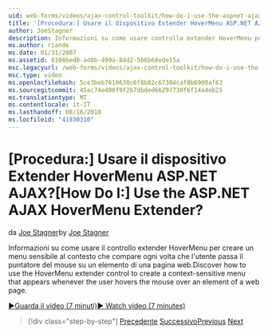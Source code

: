 ```yaml
---
uid: web-forms/videos/ajax-control-toolkit/how-do-i-use-the-aspnet-ajax-hovermenu-extender
title: '[Procedura:] Usare il dispositivo Extender HoverMenu ASP.NET AJAX? | Microsoft Docs'
author: JoeStagner
description: Informazioni su come usare controllo extender HoverMenu per creare un menu sensibile al contesto che compare ogni volta che l'utente passa il puntatore del mouse su un elemento di un abbiamo...
ms.author: riande
ms.date: 01/31/2007
ms.assetid: 61086ed8-ad8b-499a-84d2-5b6b68ede15a
msc.legacyurl: /web-forms/videos/ajax-control-toolkit/how-do-i-use-the-aspnet-ajax-hovermenu-extender
msc.type: video
ms.openlocfilehash: 5ce3beb7610630c6f8b82c67304caf8b6900af63
ms.sourcegitcommit: 45ac74e400f9f2b7dbded66297730f6f14a4eb25
ms.translationtype: MT
ms.contentlocale: it-IT
ms.lasthandoff: 08/16/2018
ms.locfileid: "41830310"
---
```

<a name="how-do-i-use-the-aspnet-ajax-hovermenu-extender"></a><span data-ttu-id="d68df-104">[Procedura:] Usare il dispositivo Extender HoverMenu ASP.NET AJAX?</span><span class="sxs-lookup"><span data-stu-id="d68df-104">[How Do I:] Use the ASP.NET AJAX HoverMenu Extender?</span></span>
====================
<span data-ttu-id="d68df-105">da [Joe Stagner](https://github.com/JoeStagner)</span><span class="sxs-lookup"><span data-stu-id="d68df-105">by [Joe Stagner](https://github.com/JoeStagner)</span></span>

<span data-ttu-id="d68df-106">Informazioni su come usare il controllo extender HoverMenu per creare un menu sensibile al contesto che compare ogni volta che l'utente passa il puntatore del mouse su un elemento di una pagina web.</span><span class="sxs-lookup"><span data-stu-id="d68df-106">Discover how to use the HoverMenu extender control to create a context-sensitive menu that appears whenever the user hovers the mouse over an element of a web page.</span></span>

[<span data-ttu-id="d68df-107">&#9654;Guarda il video (7 minuti)</span><span class="sxs-lookup"><span data-stu-id="d68df-107">&#9654; Watch video (7 minutes)</span></span>](https://channel9.msdn.com/Blogs/ASP-NET-Site-Videos/how-do-i-use-the-aspnet-ajax-hovermenu-extender)

> [!div class="step-by-step"]
> <span data-ttu-id="d68df-108">[Precedente](how-do-i-use-the-aspnet-ajax-filteredtextbox-extender.md)
> [Successivo](how-do-i-use-the-aspnet-ajax-togglebutton-extender.md)</span><span class="sxs-lookup"><span data-stu-id="d68df-108">[Previous](how-do-i-use-the-aspnet-ajax-filteredtextbox-extender.md)
[Next](how-do-i-use-the-aspnet-ajax-togglebutton-extender.md)</span></span>
